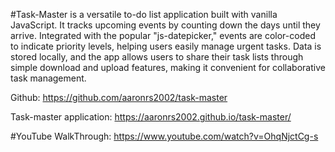 #Task-Master is a versatile to-do list application built with vanilla JavaScript. It tracks upcoming events by counting down the days until they arrive. Integrated with the popular "js-datepicker," events are color-coded to indicate priority levels, helping users easily manage urgent tasks. Data is stored locally, and the app allows users to share their task lists through simple download and upload features, making it convenient for collaborative task management.

Github: https://github.com/aaronrs2002/task-master



Task-master application: https://aaronrs2002.github.io/task-master/

#YouTube WalkThrough:
https://www.youtube.com/watch?v=OhqNjctCg-s
